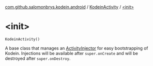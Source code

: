[com.github.salomonbrys.kodein.android](../index.md) / [KodeinActivity](index.md) / [&lt;init&gt;](.)

# &lt;init&gt;

`KodeinActivity()`

A base class that manages an [ActivityInjector](../-activity-injector/index.md) for easy bootstrapping of Kodein.
Injections will be available after `super.onCreate` and will be destroyed after `super.onDestroy`.

